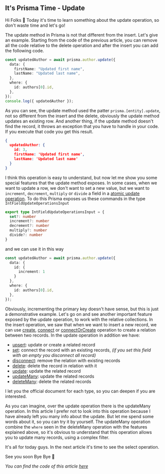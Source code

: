## It's Prisma Time - Update


Hi Folks 👋
Today it's time to learn something about the update operation, so don't waste time and let's go!

The update method in Prisma is not that different from the insert. Let's give an example.
Starting from the code of the previous article, you can remove all the code relative to the delete operation and after the insert you can add the following code.
```ts
const updatedAuthor = await prisma.author.update({
  data: {
    firstName: "Updated first name",
    lastName: "Updated last name",
  },
  where: {
    id: authors[0].id,
  },
});
console.log({ updatedAuthor });
```
As you can see, the update method used the patter `prisma.[entity].update`, not so different from the insert and the delete, obviously the update method updates an existing row. And another thing, if the update method doesn't find the record, it throws an exception that you have to handle in your code.
If you execute that code you get this result.
```json
{
  updatedAuthor: {
    id: 3,
    firstName: 'Updated first name',
    lastName: 'Updated last name'
  }
}
```
I think this operation is easy to understand, but now let me show you some special features that the update method exposes.
In some cases, when we want to update a row, we don't want to set a new value, but we want to `increment`, `decrement`, `multiply` or `divide` a field in a [atomic update operation](https://www.prisma.io/docs/reference/api-reference/prisma-client-reference#atomic-number-operations). To do this Prisma exposes us these commands in the type `IntFieldUpdateOperationsInput`
```ts
export type IntFieldUpdateOperationsInput = {
  set?: number
  increment?: number
  decrement?: number
  multiply?: number
  divide?: number
}
```
and we can use it in this way
```ts
const updatedAuthor = await prisma.author.update({
  data: {
    id: {
      increment: 1
    }
  },
  where: {
    id: authors[0].id,
  },
});
```
Obviously, incrementing the primary key doesn't have sense, but this is just a demonstrative example.
Let's go on and see another important feature exposed by the update operation, to work with the relative collections.
In the insert operation, we saw that when we want to insert a new record, we can use [create](https://www.prisma.io/docs/concepts/components/prisma-client/relation-queries#create-a-related-record), [connect](https://www.prisma.io/docs/concepts/components/prisma-client/relation-queries#connect-an-existing-record) or [connectOrCreate](https://www.prisma.io/docs/concepts/components/prisma-client/relation-queries#connect-or-create-a-record) operation to create a relation between two records. In the update operation in addition we have:
- [upsert](https://www.prisma.io/docs/concepts/components/prisma-client/relation-queries#update-or-create-a-related-record): update or create a related record
- [set](https://www.prisma.io/docs/concepts/components/prisma-client/relation-queries#disconnect-all-related-records): connect the record with an existing records, _(if you set this field with an empty you disconnect all record)_
- [disconnect](https://www.prisma.io/docs/concepts/components/prisma-client/relation-queries#disconnect-a-related-record): remove the relation with existing records
- [delete](https://www.prisma.io/docs/concepts/components/prisma-client/relation-queries#delete-specific-related-records): delete the record in relation with it
- [update](https://www.prisma.io/docs/concepts/components/prisma-client/relation-queries#update-a-specific-related-record): update the related record
- [updateMany](https://www.prisma.io/docs/concepts/components/prisma-client/relation-queries#update-all-related-records-or-filter): update the related records
- [deleteMany](https://www.prisma.io/docs/concepts/components/prisma-client/relation-queries#delete-all-related-records): delete the related records

I let you the official document for each type, so you can deepen if you are interested.

As you can imagine, over the update operation there is the updateMany operation. In this article I prefer not to look into this operation because I have already left you many info about the update. But let me spend some words about it, so you can try it by yourself.
The updateMany operation combine the `where` seen in the deleteMany operation with the features explained above, so it's obvious to understand that this operation allows you to update many records, using a complex filter.

It's all for today guys.
In the next article it's time to see the select operation.

See you soon
Bye Bye 👋

_You can find the code of this article [here](https://github.com/Puppo/it-s-prisma-time/tree/08-update)_


